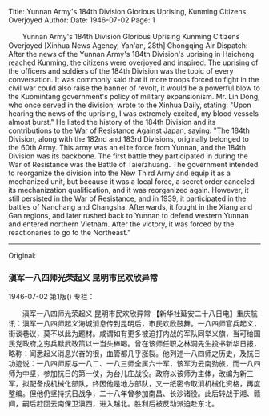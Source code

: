 Title: Yunnan Army's 184th Division Glorious Uprising, Kunming Citizens Overjoyed
Author:
Date: 1946-07-02
Page: 1

　　Yunnan Army's 184th Division Glorious Uprising
    Kunming Citizens Overjoyed
    [Xinhua News Agency, Yan'an, 28th] Chongqing Air Dispatch: After the news of the Yunnan Army's 184th Division's uprising in Haicheng reached Kunming, the citizens were overjoyed and inspired. The uprising of the officers and soldiers of the 184th Division was the topic of every conversation. It was commonly said that if more troops forced to fight in the civil war could also raise the banner of revolt, it would be a powerful blow to the Kuomintang government's policy of military expansionism. Mr. Lin Dong, who once served in the division, wrote to the Xinhua Daily, stating: "Upon hearing the news of the uprising, I was extremely excited, my blood vessels almost burst." He listed the history of the 184th Division and its contributions to the War of Resistance Against Japan, saying: "The 184th Division, along with the 182nd and 183rd Divisions, originally belonged to the 60th Army. This army was an elite force from Yunnan, and the 184th Division was its backbone. The first battle they participated in during the War of Resistance was the Battle of Taierzhuang. The government intended to reorganize the division into the New Third Army and equip it as a mechanized unit, but because it was a local force, a secret order canceled its mechanization qualification, and it was reorganized again. However, it still persisted in the War of Resistance, and in 1939, it participated in the battles of Nanchang and Changsha. Afterwards, it fought in the Xiang and Gan regions, and later rushed back to Yunnan to defend western Yunnan and entered northern Vietnam. After the victory, it was forced by the reactionaries to go to the Northeast."



<hr /> 

Original: 


### 滇军一八四师光荣起义  昆明市民欢欣异常

1946-07-02
第1版()
专栏：

　　滇军一八四师光荣起义
    昆明市民欢欣异常
    【新华社延安二十八日电】重庆航讯：滇军一八四师起义海城消息传到昆明后，市民欢欣鼓舞。一八四师官兵起义，街谈巷议，莫不以此为题材。咸谓如有更多被迫打内战的军队同举义旗，当可给国民党政府之穷兵黩武政策以一当头棒喝。曾在该师任职之林洞先生投书新华日报，略称：闻悉起义消息兴奋的很，血管都几乎涨裂。他列述一八四师之历史，及抗日功迹说：一八四师原与一八二、一八三师全属六十军，该军为云南劲旅，而一八四师为中坚，参加抗日的第一仗，为台儿庄战役。政府以该师为主体，改编为新三军，拟配备成机械化部队，终因他是地方部队，又一纸密令取消机械化资格，再度整编。但他仍坚持抗日战争，二十八年曾参加南昌、长沙诸役。此后转战于湘、赣间，嗣后赶回云南保卫滇西，进入越北。胜利后被反动派迫赴东北。
